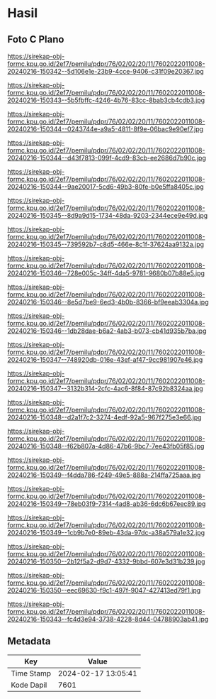 # Hasil

## Foto C Plano

https://sirekap-obj-formc.kpu.go.id/2ef7/pemilu/pdpr/76/02/02/20/11/7602022011008-20240216-150342--5d106e1e-23b9-4cce-9406-c31f09e20367.jpg

https://sirekap-obj-formc.kpu.go.id/2ef7/pemilu/pdpr/76/02/02/20/11/7602022011008-20240216-150343--5b5fbffc-4246-4b76-83cc-8bab3cb4cdb3.jpg

https://sirekap-obj-formc.kpu.go.id/2ef7/pemilu/pdpr/76/02/02/20/11/7602022011008-20240216-150344--0243744e-a9a5-4811-8f9e-06bac9e90ef7.jpg

https://sirekap-obj-formc.kpu.go.id/2ef7/pemilu/pdpr/76/02/02/20/11/7602022011008-20240216-150344--d43f7813-099f-4cd9-83cb-ee2686d7b90c.jpg

https://sirekap-obj-formc.kpu.go.id/2ef7/pemilu/pdpr/76/02/02/20/11/7602022011008-20240216-150344--9ae20017-5cd6-49b3-80fe-b0e5ffa8405c.jpg

https://sirekap-obj-formc.kpu.go.id/2ef7/pemilu/pdpr/76/02/02/20/11/7602022011008-20240216-150345--8d9a9d15-1734-48da-9203-2344ece9e49d.jpg

https://sirekap-obj-formc.kpu.go.id/2ef7/pemilu/pdpr/76/02/02/20/11/7602022011008-20240216-150345--739592b7-c8d5-466e-8c1f-37624aa9132a.jpg

https://sirekap-obj-formc.kpu.go.id/2ef7/pemilu/pdpr/76/02/02/20/11/7602022011008-20240216-150346--728e005c-34ff-4da5-9781-9680b07b88e5.jpg

https://sirekap-obj-formc.kpu.go.id/2ef7/pemilu/pdpr/76/02/02/20/11/7602022011008-20240216-150346--8e5d7be9-6ed3-4b0b-8366-bf9eeab3304a.jpg

https://sirekap-obj-formc.kpu.go.id/2ef7/pemilu/pdpr/76/02/02/20/11/7602022011008-20240216-150346--1db28dae-b6a2-4ab3-b073-cb41d935b7ba.jpg

https://sirekap-obj-formc.kpu.go.id/2ef7/pemilu/pdpr/76/02/02/20/11/7602022011008-20240216-150347--748920db-016e-43ef-af47-9cc981907e46.jpg

https://sirekap-obj-formc.kpu.go.id/2ef7/pemilu/pdpr/76/02/02/20/11/7602022011008-20240216-150347--3132b314-2cfc-4ac6-8f84-87c92b8324aa.jpg

https://sirekap-obj-formc.kpu.go.id/2ef7/pemilu/pdpr/76/02/02/20/11/7602022011008-20240216-150348--d2a1f7c2-3274-4edf-92a5-967f275e3e66.jpg

https://sirekap-obj-formc.kpu.go.id/2ef7/pemilu/pdpr/76/02/02/20/11/7602022011008-20240216-150348--f62b807a-4d86-47b6-9bc7-7ee43fb05f85.jpg

https://sirekap-obj-formc.kpu.go.id/2ef7/pemilu/pdpr/76/02/02/20/11/7602022011008-20240216-150349--f4dda786-f249-49e5-888a-214ffa725aaa.jpg

https://sirekap-obj-formc.kpu.go.id/2ef7/pemilu/pdpr/76/02/02/20/11/7602022011008-20240216-150349--78eb03f9-7314-4ad8-ab36-6dc6b67eec89.jpg

https://sirekap-obj-formc.kpu.go.id/2ef7/pemilu/pdpr/76/02/02/20/11/7602022011008-20240216-150349--1cb9b7e0-89eb-43da-97dc-a38a579a1e32.jpg

https://sirekap-obj-formc.kpu.go.id/2ef7/pemilu/pdpr/76/02/02/20/11/7602022011008-20240216-150350--2b12f5a2-d9d7-4332-9bbd-607e3d31b239.jpg

https://sirekap-obj-formc.kpu.go.id/2ef7/pemilu/pdpr/76/02/02/20/11/7602022011008-20240216-150350--eec69630-f9c1-497f-9047-427413ed79f1.jpg

https://sirekap-obj-formc.kpu.go.id/2ef7/pemilu/pdpr/76/02/02/20/11/7602022011008-20240216-150343--fc4d3e94-3738-4228-8d44-04788903ab41.jpg


## Metadata

| Key        | Value               |
| ---------- | ------------------- |
| Time Stamp | 2024-02-17 13:05:41 |
| Kode Dapil | 7601                |



